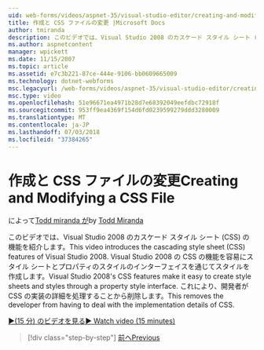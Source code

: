 ```yaml
---
uid: web-forms/videos/aspnet-35/visual-studio-editor/creating-and-modifying-a-css-file
title: 作成と CSS ファイルの変更 |Microsoft Docs
author: tmiranda
description: このビデオでは、Visual Studio 2008 のカスケード スタイル シート (CSS) の機能を紹介します。 Visual Studio 2008 の CSS 機能容易スタイル シートを作成する.
ms.author: aspnetcontent
manager: wpickett
ms.date: 11/15/2007
ms.topic: article
ms.assetid: e7c3b221-87ce-444e-9106-bb0609665009
ms.technology: dotnet-webforms
msc.legacyurl: /web-forms/videos/aspnet-35/visual-studio-editor/creating-and-modifying-a-css-file
msc.type: video
ms.openlocfilehash: 51e96671ea4971b28d7e68392049eefdbc72918f
ms.sourcegitcommit: 953ff9ea4369f154d6fd0239599279ddd3280009
ms.translationtype: MT
ms.contentlocale: ja-JP
ms.lasthandoff: 07/03/2018
ms.locfileid: "37384265"
---
```

<a name="creating-and-modifying-a-css-file"></a><span data-ttu-id="f1a0f-104">作成と CSS ファイルの変更</span><span class="sxs-lookup"><span data-stu-id="f1a0f-104">Creating and Modifying a CSS File</span></span>
====================
<span data-ttu-id="f1a0f-105">によって[Todd miranda が](https://github.com/tmiranda)</span><span class="sxs-lookup"><span data-stu-id="f1a0f-105">by [Todd Miranda](https://github.com/tmiranda)</span></span>

<span data-ttu-id="f1a0f-106">このビデオでは、Visual Studio 2008 のカスケード スタイル シート (CSS) の機能を紹介します。</span><span class="sxs-lookup"><span data-stu-id="f1a0f-106">This video introduces the cascading style sheet (CSS) features of Visual Studio 2008.</span></span> <span data-ttu-id="f1a0f-107">Visual Studio 2008 の CSS の機能を容易にスタイル シートとプロパティのスタイルのインターフェイスを通じてスタイルを作成します。</span><span class="sxs-lookup"><span data-stu-id="f1a0f-107">Visual Studio 2008's CSS features make it easy to create style sheets and styles through a property style interface.</span></span> <span data-ttu-id="f1a0f-108">これにより、開発者が CSS の実装の詳細を処理することから削除します。</span><span class="sxs-lookup"><span data-stu-id="f1a0f-108">This removes the developer from having to deal with the implementation details of CSS.</span></span>

[<span data-ttu-id="f1a0f-109">&#9654;(15 分) のビデオを見る</span><span class="sxs-lookup"><span data-stu-id="f1a0f-109">&#9654; Watch video (15 minutes)</span></span>](https://channel9.msdn.com/Blogs/ASP-NET-Site-Videos/creating-and-modifying-a-css-file)

> [!div class="step-by-step"]
> [<span data-ttu-id="f1a0f-110">前へ</span><span class="sxs-lookup"><span data-stu-id="f1a0f-110">Previous</span></span>](quick-tour-of-the-visual-studio-2008-integrated-development-environment.md)
